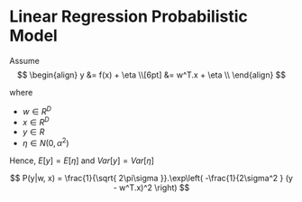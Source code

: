 # Linear Regression Probabilistic Model

Assume 
$$
\begin{align}
y &= f(x) + \eta \\[6pt]
&= w^T.x + \eta \\
\end{align}
$$

where
- $w \in R^D$
- $x \in R^D$
- $y \in R$
- $\eta \in N(0, \alpha^2)$

Hence, $E[y] = E[\eta]$ and $Var[y] = Var[\eta]$

$$
P(y|w, x) = \frac{1}{\sqrt{ 2\pi\sigma }}.\exp\left( -\frac{1}{2\sigma^2 } (y - w^T.x)^2 \right)
$$
